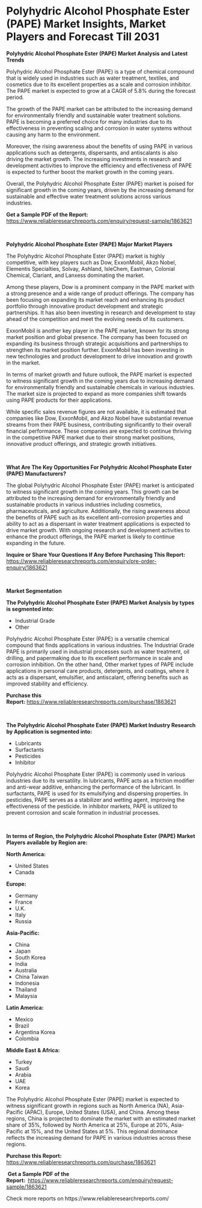<p><h1>Polyhydric Alcohol Phosphate Ester (PAPE) Market Insights, Market Players and Forecast Till 2031</h1></p><p><strong>Polyhydric Alcohol Phosphate Ester (PAPE) Market Analysis and Latest Trends</strong></p>
<p><p>Polyhydric Alcohol Phosphate Ester (PAPE) is a type of chemical compound that is widely used in industries such as water treatment, textiles, and cosmetics due to its excellent properties as a scale and corrosion inhibitor. The PAPE market is expected to grow at a CAGR of 5.8% during the forecast period.</p><p>The growth of the PAPE market can be attributed to the increasing demand for environmentally friendly and sustainable water treatment solutions. PAPE is becoming a preferred choice for many industries due to its effectiveness in preventing scaling and corrosion in water systems without causing any harm to the environment.</p><p>Moreover, the rising awareness about the benefits of using PAPE in various applications such as detergents, dispersants, and antiscalants is also driving the market growth. The increasing investments in research and development activities to improve the efficiency and effectiveness of PAPE is expected to further boost the market growth in the coming years.</p><p>Overall, the Polyhydric Alcohol Phosphate Ester (PAPE) market is poised for significant growth in the coming years, driven by the increasing demand for sustainable and effective water treatment solutions across various industries.</p></p>
<p><strong>Get a Sample PDF of the Report:&nbsp;</strong> <a href="https://www.reliableresearchreports.com/enquiry/request-sample/1863621">https://www.reliableresearchreports.com/enquiry/request-sample/1863621</a></p>
<p>&nbsp;</p>
<p><strong>Polyhydric Alcohol Phosphate Ester (PAPE) Major Market Players</strong></p>
<p><p>The Polyhydric Alcohol Phosphate Ester (PAPE) market is highly competitive, with key players such as Dow, ExxonMobil, Akzo Nobel, Elementis Specialties, Solvay, Ashland, IsleChem, Eastman, Colonial Chemical, Clariant, and Lanxess dominating the market.</p><p>Among these players, Dow is a prominent company in the PAPE market with a strong presence and a wide range of product offerings. The company has been focusing on expanding its market reach and enhancing its product portfolio through innovative product development and strategic partnerships. It has also been investing in research and development to stay ahead of the competition and meet the evolving needs of its customers.</p><p>ExxonMobil is another key player in the PAPE market, known for its strong market position and global presence. The company has been focused on expanding its business through strategic acquisitions and partnerships to strengthen its market position further. ExxonMobil has been investing in new technologies and product development to drive innovation and growth in the market.</p><p>In terms of market growth and future outlook, the PAPE market is expected to witness significant growth in the coming years due to increasing demand for environmentally friendly and sustainable chemicals in various industries. The market size is projected to expand as more companies shift towards using PAPE products for their applications.</p><p>While specific sales revenue figures are not available, it is estimated that companies like Dow, ExxonMobil, and Akzo Nobel have substantial revenue streams from their PAPE business, contributing significantly to their overall financial performance. These companies are expected to continue thriving in the competitive PAPE market due to their strong market positions, innovative product offerings, and strategic growth initiatives.</p></p>
<p>&nbsp;</p>
<p><strong>What Are The Key Opportunities For Polyhydric Alcohol Phosphate Ester (PAPE) Manufacturers?</strong></p>
<p><p>The global Polyhydric Alcohol Phosphate Ester (PAPE) market is anticipated to witness significant growth in the coming years. This growth can be attributed to the increasing demand for environmentally friendly and sustainable products in various industries including cosmetics, pharmaceuticals, and agriculture. Additionally, the rising awareness about the benefits of PAPE such as its excellent anti-corrosion properties and ability to act as a dispersant in water treatment applications is expected to drive market growth. With ongoing research and development activities to enhance the product offerings, the PAPE market is likely to continue expanding in the future.</p></p>
<p><strong>Inquire or Share Your Questions If Any Before Purchasing This Report:</strong> <a href="https://www.reliableresearchreports.com/enquiry/pre-order-enquiry/1863621">https://www.reliableresearchreports.com/enquiry/pre-order-enquiry/1863621</a></p>
<p>&nbsp;</p>
<p><strong>Market Segmentation</strong></p>
<p><strong>The Polyhydric Alcohol Phosphate Ester (PAPE) Market Analysis by types is segmented into:</strong></p>
<p><ul><li>Industrial Grade</li><li>Other</li></ul></p>
<p><p>Polyhydric Alcohol Phosphate Ester (PAPE) is a versatile chemical compound that finds applications in various industries. The Industrial Grade PAPE is primarily used in industrial processes such as water treatment, oil drilling, and papermaking due to its excellent performance in scale and corrosion inhibition. On the other hand, Other market types of PAPE include applications in personal care products, detergents, and coatings, where it acts as a dispersant, emulsifier, and antiscalant, offering benefits such as improved stability and efficiency.</p></p>
<p><strong>Purchase this Report:&nbsp;</strong><a href="https://www.reliableresearchreports.com/purchase/1863621">https://www.reliableresearchreports.com/purchase/1863621</a></p>
<p>&nbsp;</p>
<p><strong>The Polyhydric Alcohol Phosphate Ester (PAPE) Market Industry Research by Application is segmented into:</strong></p>
<p><ul><li>Lubricants</li><li>Surfactants</li><li>Pesticides</li><li>Inhibitor</li></ul></p>
<p><p>Polyhydric Alcohol Phosphate Ester (PAPE) is commonly used in various industries due to its versatility. In lubricants, PAPE acts as a friction modifier and anti-wear additive, enhancing the performance of the lubricant. In surfactants, PAPE is used for its emulsifying and dispersing properties. In pesticides, PAPE serves as a stabilizer and wetting agent, improving the effectiveness of the pesticide. In inhibitor markets, PAPE is utilized to prevent corrosion and scale formation in industrial processes.</p></p>
<p>&nbsp;</p>
<p><strong>In terms of Region, the Polyhydric Alcohol Phosphate Ester (PAPE) Market Players available by Region are:</strong></p>
<p>
    <p> <strong> North America: </strong>
        <ul>
            <li>United States</li>
            <li>Canada</li>
        </ul>
        </p> 
    <p> <strong> Europe: </strong>
        <ul>
            <li>Germany</li>
            <li>France</li>
            <li>U.K.</li>
            <li>Italy</li>
            <li>Russia</li>
        </ul>
        </p> 
    <p> <strong> Asia-Pacific: </strong>
        <ul>
            <li>China</li>
            <li>Japan</li>
            <li>South Korea</li>
            <li>India</li>
            <li>Australia</li>
            <li>China Taiwan</li>
            <li>Indonesia</li>
            <li>Thailand</li>
            <li>Malaysia</li>
        </ul>
        </p> 
    <p> <strong> Latin America: </strong>
        <ul>
            <li>Mexico</li>
            <li>Brazil</li>
            <li>Argentina Korea</li>
            <li>Colombia</li>
        </ul>
        </p> 
    <p> <strong> Middle East & Africa: </strong>
        <ul>
            <li>Turkey</li>
            <li>Saudi</li>
            <li>Arabia</li>
            <li>UAE</li>
            <li>Korea</li>
        </ul>
    </p>
    </p>
<p><p>The Polyhydric Alcohol Phosphate Ester (PAPE) market is expected to witness significant growth in regions such as North America (NA), Asia-Pacific (APAC), Europe, United States (USA), and China. Among these regions, China is projected to dominate the market with an estimated market share of 35%, followed by North America at 25%, Europe at 20%, Asia-Pacific at 15%, and the United States at 5%. This regional dominance reflects the increasing demand for PAPE in various industries across these regions.</p></p>
<p><strong>Purchase this Report: </strong><a href="https://www.reliableresearchreports.com/purchase/1863621">https://www.reliableresearchreports.com/purchase/1863621</a></p>
<p>&nbsp;<strong>Get a Sample PDF of the Report:&nbsp;&nbsp;</strong><a href="https://www.reliableresearchreports.com/enquiry/request-sample/1863621">https://www.reliableresearchreports.com/enquiry/request-sample/1863621</a></p>
<p><strong></strong></p>
<p>Check more reports on https://www.reliableresearchreports.com/</p>